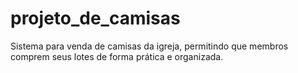 # projeto_de_camisas
Sistema para venda de camisas da igreja, permitindo que membros comprem seus lotes de forma prática e organizada.
